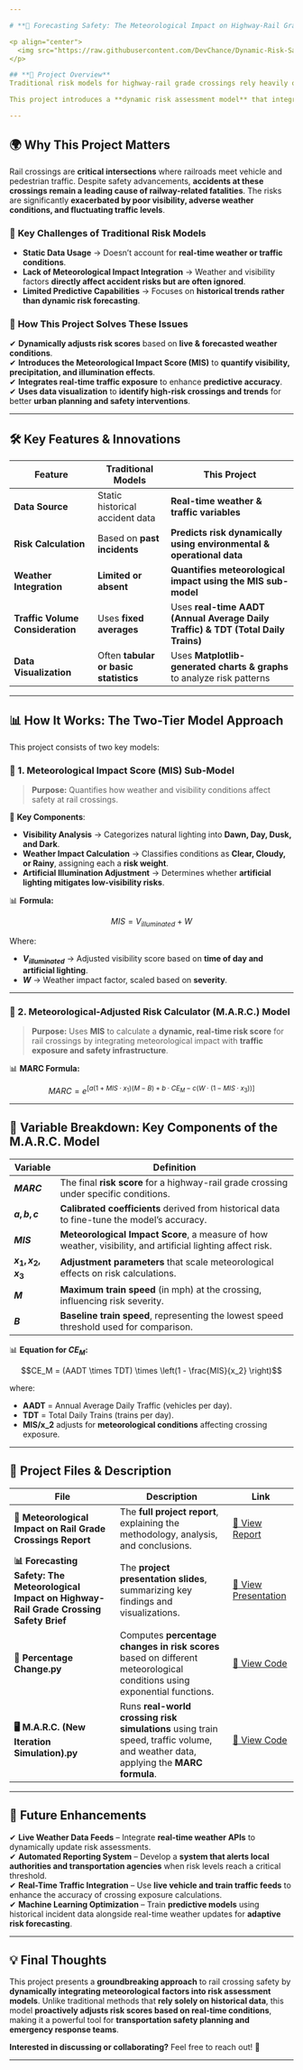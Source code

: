 ```yaml
---

# **🚦 Forecasting Safety: The Meteorological Impact on Highway-Rail Grade Crossing Safety**  

<p align="center">
  <img src="https://raw.githubusercontent.com/DevChance/Dynamic-Risk-Safety-Model-Rail-Grade-Crossings/main/MTS.jpg" alt="Rail Crossing Safety">
</p>

## **📌 Project Overview**  
Traditional risk models for highway-rail grade crossings rely heavily on **historical accident data** and **static infrastructure characteristics**, often failing to consider **real-time weather conditions, visibility, and traffic volume fluctuations**.  

This project introduces a **dynamic risk assessment model** that integrates **meteorological data and real-time traffic variables** to **enhance safety predictions and emergency response strategies**. By modeling **how weather impacts crossing safety in real-time**, this approach helps **reduce incidents, optimize safety investments, and inform smarter transportation planning**.  

---
```


## **🌍 Why This Project Matters**  
Rail crossings are **critical intersections** where railroads meet vehicle and pedestrian traffic. Despite safety advancements, **accidents at these crossings remain a leading cause of railway-related fatalities**. The risks are significantly **exacerbated by poor visibility, adverse weather conditions, and fluctuating traffic levels**.  

### 🔹 **Key Challenges of Traditional Risk Models**  
- **Static Data Usage** → Doesn’t account for **real-time weather or traffic conditions**.  
- **Lack of Meteorological Impact Integration** → Weather and visibility factors **directly affect accident risks but are often ignored**.  
- **Limited Predictive Capabilities** → Focuses on **historical trends rather than dynamic risk forecasting**.  

### 🔹 **How This Project Solves These Issues**  
✔ **Dynamically adjusts risk scores** based on **live & forecasted weather conditions**.  
✔ **Introduces the Meteorological Impact Score (MIS)** to **quantify visibility, precipitation, and illumination effects**.  
✔ **Integrates real-time traffic exposure** to enhance **predictive accuracy**.  
✔ **Uses data visualization** to **identify high-risk crossings and trends** for better **urban planning and safety interventions**.  

---

## **🛠 Key Features & Innovations**  
| **Feature** | **Traditional Models** | **This Project** |
|------------|----------------------|-----------------|
| **Data Source** | Static historical accident data | **Real-time weather & traffic variables** |
| **Risk Calculation** | Based on **past incidents** | **Predicts risk dynamically using environmental & operational data** |
| **Weather Integration** | **Limited or absent** | **Quantifies meteorological impact using the MIS sub-model** |
| **Traffic Volume Consideration** | Uses **fixed averages** | Uses **real-time AADT (Annual Average Daily Traffic) & TDT (Total Daily Trains)** |
| **Data Visualization** | Often **tabular or basic statistics** | Uses **Matplotlib-generated charts & graphs** to analyze risk patterns |

---

## **📊 How It Works: The Two-Tier Model Approach**  
This project consists of two key models:

### **🔹 1. Meteorological Impact Score (MIS) Sub-Model**  
> **Purpose:** Quantifies how weather and visibility conditions affect safety at rail crossings.

📌 **Key Components**:  
- **Visibility Analysis** → Categorizes natural lighting into **Dawn, Day, Dusk, and Dark**.  
- **Weather Impact Calculation** → Classifies conditions as **Clear, Cloudy, or Rainy**, assigning each a **risk weight**.  
- **Artificial Illumination Adjustment** → Determines whether **artificial lighting mitigates low-visibility risks**.  

📊 **Formula:**  
```math
MIS = V_{illuminated} + W
```
Where:  
- **$V_{illuminated}$** → Adjusted visibility score based on **time of day and artificial lighting**.  
- **$W$** → Weather impact factor, scaled based on **severity**.  

---

### **🔹 2. Meteorological-Adjusted Risk Calculator (M.A.R.C.) Model**  
> **Purpose:** Uses **MIS** to calculate a **dynamic, real-time risk score** for rail crossings by integrating meteorological impact with **traffic exposure and safety infrastructure**.

📊 **MARC Formula:**  
```math
MARC = e^{\left[ a(1 + MIS \cdot x_1) (M - B) + b \cdot CE_M - c(W \cdot (1 - MIS \cdot x_3)) \right]}
```  

---

## **📌 Variable Breakdown: Key Components of the M.A.R.C. Model**  

| **Variable** | **Definition** |
|-------------|---------------|
| **$MARC$** | The final **risk score** for a highway-rail grade crossing under specific conditions. |
| **$a, b, c$** | **Calibrated coefficients** derived from historical data to fine-tune the model’s accuracy. |
| **$MIS$** | **Meteorological Impact Score**, a measure of how weather, visibility, and artificial lighting affect risk. |
| **$x_1, x_2, x_3$** | **Adjustment parameters** that scale meteorological effects on risk calculations. |
| **$M$** | **Maximum train speed** (in mph) at the crossing, influencing risk severity. |
| **$B$** | **Baseline train speed**, representing the lowest speed threshold used for comparison. |

📊 **Equation for $CE_M$:**  
```math
CE_M = (AADT \times TDT) \times \left(1 - \frac{MIS}{x_2} \right)
```
where:  
- **AADT** = Annual Average Daily Traffic (vehicles per day).  
- **TDT** = Total Daily Trains (trains per day).  
- **MIS/x_2** adjusts for **meteorological conditions** affecting crossing exposure.  

---

## **📂 Project Files & Description**
| **File** | **Description** | **Link** |
|----------|---------------|----------|
| **📄 Meteorological Impact on Rail Grade Crossings Report** | The **full project report**, explaining the methodology, analysis, and conclusions. | [🔗 View Report](https://github.com/DevChance/Dynamic-Risk-Safety-Model-Rail-Grade-Crossings/blob/main/Meteorlogical%20Impact%20on%20Rail%20Grade%20Crossings%20Report.pdf) |
| **📊 Forecasting Safety: The Meteorological Impact on Highway-Rail Grade Crossing Safety Brief** | The **project presentation slides**, summarizing key findings and visualizations. | [🔗 View Presentation](https://github.com/DevChance/Dynamic-Risk-Safety-Model-Rail-Grade-Crossings/blob/main/Forecasting%20Safety_%20%20The%20Meteorological%20Impact%20On%20Highway-Rail%20Grade%20Crossing%20Safety.pdf) |
| **📜 Percentage Change.py** | Computes **percentage changes in risk scores** based on different meteorological conditions using exponential functions. | [🔗 View Code](https://github.com/DevChance/Dynamic-Risk-Safety-Model-Rail-Grade-Crossings/blob/main/Percentage%20Change.py) |
| **🖥️ M.A.R.C. (New Iteration Simulation).py** | Runs **real-world crossing risk simulations** using train speed, traffic volume, and weather data, applying the **MARC formula**. | [🔗 View Code](https://github.com/DevChance/Dynamic-Risk-Safety-Model-Rail-Grade-Crossings/blob/main/M.A.R.C.(New%20Iteration%20Simulation).py) |

---

## **🚀 Future Enhancements**  
✔ **Live Weather Data Feeds** – Integrate **real-time weather APIs** to dynamically update risk assessments.  
✔ **Automated Reporting System** – Develop a **system that alerts local authorities and transportation agencies** when risk levels reach a critical threshold.  
✔ **Real-Time Traffic Integration** – Use **live vehicle and train traffic feeds** to enhance the accuracy of crossing exposure calculations.  
✔ **Machine Learning Optimization** – Train **predictive models** using historical incident data alongside real-time weather updates for **adaptive risk forecasting**.  

---

## **💡 Final Thoughts**  
This project presents a **groundbreaking approach** to rail crossing safety by **dynamically integrating meteorological factors into risk assessment models**. Unlike traditional methods that **rely solely on historical data**, this model **proactively adjusts risk scores based on real-time conditions**, making it a powerful tool for **transportation safety planning and emergency response teams**.  

**Interested in discussing or collaborating?** Feel free to reach out! 🚆  

---
